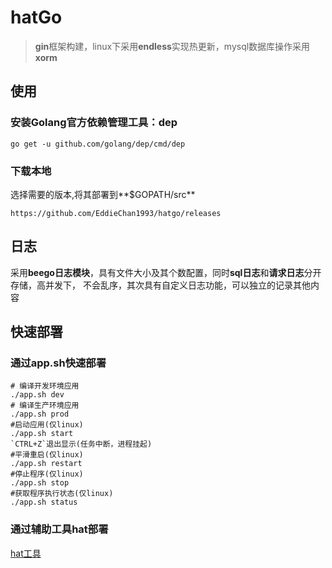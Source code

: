 # hatGo

> **gin**框架构建，linux下采用**endless**实现热更新，mysql数据库操作采用**xorm**

## 使用
### 安装Golang官方依赖管理工具：dep
```
go get -u github.com/golang/dep/cmd/dep
```
### 下载本地
选择需要的版本,将其部署到**$GOPATH/src**
```
https://github.com/EddieChan1993/hatgo/releases
```
## 日志
采用**beego日志模块**，具有文件大小及其个数配置，同时**sql日志**和**请求日志**分开存储，高并发下，
不会乱序，其次具有自定义日志功能，可以独立的记录其他内容

## 快速部署
### 通过app.sh快速部署
```
# 编译开发环境应用
./app.sh dev
# 编译生产环境应用
./app.sh prod
#启动应用(仅linux)
./app.sh start
`CTRL+Z`退出显示(任务中断，进程挂起)
#平滑重启(仅linux)
./app.sh restart
#停止程序(仅linux)
./app.sh stop
#获取程序执行状态(仅linux)
./app.sh status
```
### 通过辅助工具hat部署
[hat工具](https://github.com/EddieChan1993/hat)
